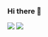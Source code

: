 ### Hi there 👋

<!--
**EthanSLG/EthanSLG** is a ✨ _special_ ✨ repository because its `README.md` (this file) appears on your GitHub profile.

Here are some ideas to get you started:

- 🔭 I’m currently working on ...
- 🌱 I’m currently learning ...
- 👯 I’m looking to collaborate on ...
- 🤔 I’m looking for help with ...
- 💬 Ask me about ...
- 📫 How to reach me: ...
- 😄 Pronouns: ...
- ⚡ Fun fact: ...
-->
<img src="https://github-readme-stats.vercel.app/api?username=EthanSLG&hide=issues&show_icons=true&count_private=true&show_icons=false&theme=chartreuse-dark"/>
<img src="https://github-readme-stats.vercel.app/api/top-langs/?username=EthanSLG&layout=compact&count_private=true&show_icons=false&theme=chartreuse-dark"/>
